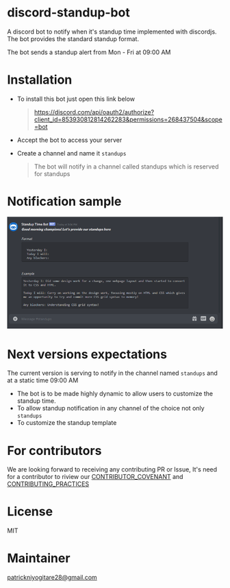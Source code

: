 # discord-standup-bot
A discord bot to notify when it's standup time implemented with discordjs. The bot provides the standard standup format.

The bot sends a standup alert from Mon - Fri at 09:00 AM

# Installation
- To install this bot just open this link below

    > https://discord.com/api/oauth2/authorize?client_id=853930812814262283&permissions=268437504&scope=bot

- Accept the bot to access your server
- Create a channel and name it `standups`
    > The bot will notify in  a channel called standups which is reserved for standups

# Notification sample
<img src="https://github.com/PatrickNiyogitare28/discord-standup-bot/blob/main/assets/images/notification.PNG">

# Next versions expectations
The current version is serving to notify in the channel named `standups` and at a static time 09:00 AM
- The bot is to be made highly dynamic to allow users to customize the standup time.
- To allow standup notification in any channel of the choice not only `standups`
- To customize the standup template


# For contributors
 We are looking forward to receiving any contributing PR or Issue, It's need for a contributor to riview our [CONTRIBUTOR_COVENANT](https://github.com/PatrickNiyogitare28/discord-standup-bot/blob/main/CONTRIBUTOR_COVENANT.md) and  [CONTRIBUTING_PRACTICES](https://github.com/PatrickNiyogitare28/discord-standup-bot/blob/main/CONTRIBUTING.md)

# License
MIT

# Maintainer
 patrickniyogitare28@gmail.com

